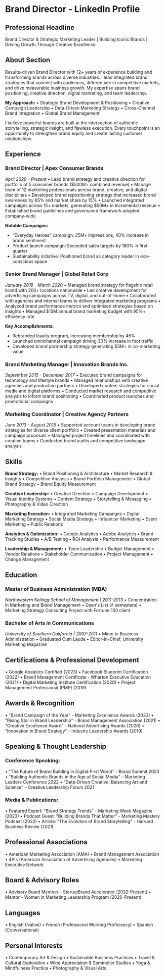 # Brand Director - LinkedIn Profile

## Professional Headline
Brand Director & Strategic Marketing Leader | Building Iconic Brands | Driving Growth Through Creative Excellence

## About Section
Results-driven Brand Director with 12+ years of experience building and transforming brands across diverse industries. I lead integrated brand strategies that connect with audiences, differentiate in competitive markets, and drive measurable business growth. My expertise spans brand positioning, creative direction, digital marketing, and team leadership.

**My Approach:**
• Strategic Brand Development & Positioning
• Creative Campaign Leadership
• Data-Driven Marketing Strategy
• Cross-Channel Brand Integration
• Global Brand Management

I believe powerful brands are built at the intersection of authentic storytelling, strategic insight, and flawless execution. Every touchpoint is an opportunity to strengthen brand equity and create lasting customer relationships.

## Experience

### Brand Director | Apex Consumer Brands
*April 2020 - Present*
• Lead brand strategy and creative direction for portfolio of 5 consumer brands ($500M+ combined revenue)
• Manage team of 12 marketing professionals across brand, creative, and digital disciplines
• Developed brand repositioning strategy that increased brand awareness by 65% and market share by 15%
• Launched integrated campaigns across 15+ markets, generating $50M+ in incremental revenue
• Established brand guidelines and governance framework adopted company-wide

**Notable Campaigns:**
- "Everyday Heroes" campaign: 25M+ impressions, 40% increase in brand sentiment
- Product launch campaign: Exceeded sales targets by 180% in first quarter
- Sustainability initiative: Positioned brand as category leader in eco-conscious space

### Senior Brand Manager | Global Retail Corp
*January 2018 - March 2020*
• Managed brand strategy for flagship retail brand with 200+ locations nationwide
• Led creative development for advertising campaigns across TV, digital, and out-of-home
• Collaborated with agencies and internal teams to deliver integrated marketing programs
• Analyzed brand performance metrics and optimized strategies based on insights
• Managed $15M annual brand marketing budget with 95%+ efficiency rate

**Key Accomplishments:**
- Rebranded loyalty program, increasing membership by 45%
- Launched omnichannel campaign driving 30% increase in foot traffic
- Developed brand partnership strategy generating $5M+ in co-marketing value

### Brand Marketing Manager | Innovation Brands Inc.
*September 2015 - December 2017*
• Executed brand campaigns for technology and lifestyle brands
• Managed relationships with creative agencies and production partners
• Developed content strategies for social media and digital platforms
• Conducted market research and competitive analysis to inform brand positioning
• Coordinated product launches and promotional campaigns

### Marketing Coordinator | Creative Agency Partners
*June 2013 - August 2015*
• Supported account teams in developing brand strategies for diverse client portfolio
• Created presentation materials and campaign proposals
• Managed project timelines and coordinated with creative teams
• Conducted brand audits and competitive landscape analysis

## Skills

**Brand Strategy:**
• Brand Positioning & Architecture
• Market Research & Insights
• Competitive Analysis
• Brand Portfolio Management
• Global Brand Strategy
• Brand Equity Measurement

**Creative Leadership:**
• Creative Direction
• Campaign Development
• Visual Identity Systems
• Content Strategy
• Storytelling & Messaging
• Photography & Video Direction

**Marketing Execution:**
• Integrated Marketing Campaigns
• Digital Marketing Strategy
• Social Media Strategy
• Influencer Marketing
• Event Marketing
• Public Relations

**Analytics & Optimization:**
• Google Analytics
• Adobe Analytics
• Brand Tracking Studies
• A/B Testing
• ROI Analysis
• Performance Measurement

**Leadership & Management:**
• Team Leadership
• Budget Management
• Vendor Relations
• Stakeholder Communication
• Project Management
• Change Management

## Education

### Master of Business Administration (MBA)
*Northwestern Kellogg School of Management | 2011-2013*
• Concentration in Marketing and Brand Management
• Dean's List (4 semesters)
• Marketing Strategy Consulting Project with Fortune 100 client

### Bachelor of Arts in Communications
*University of Southern California | 2007-2011*
• Minor in Business Administration
• Graduated Cum Laude
• Editor-in-Chief, University Marketing Magazine

## Certifications & Professional Development
• Google Analytics Certified (2023)
• Facebook Blueprint Certification (2022)
• Brand Management Certificate - Wharton Executive Education (2021)
• Digital Marketing Institute Certification (2020)
• Project Management Professional (PMP) (2019)

## Awards & Recognition
• "Brand Campaign of the Year" - Marketing Excellence Awards (2023)
• "Rising Star in Brand Leadership" - Brand Management Association (2021)
• "Creative Excellence Award" - National Advertising Awards (2020)
• "Innovation in Brand Strategy" - Industry Leadership Awards (2019)

## Speaking & Thought Leadership

### Conference Speaking:
• "The Future of Brand Building in Digital-First World" - Brand Summit 2023
• "Building Authentic Brands in the Age of Social Media" - Marketing Leaders Conference 2022
• "Data-Driven Creative: Balancing Art and Science" - Creative Leadership Forum 2021

### Media & Publications:
• Featured Expert: "Brand Strategy Trends" - Marketing Week Magazine (2023)
• Podcast Guest: "Building Brands That Matter" - Marketing Mastery Podcast (2022)
• Article: "The Evolution of Brand Storytelling" - Harvard Business Review (2021)

## Professional Associations
• American Marketing Association (AMA)
• Brand Management Association
• 4A's (American Association of Advertising Agencies)
• Marketing Executive Network

## Board & Advisory Roles
• Advisory Board Member - StartupBrand Accelerator (2022-Present)
• Mentor - Women in Marketing Leadership Program (2020-Present)

## Languages
• English (Native)
• French (Professional Working Proficiency)
• Spanish (Conversational)

## Personal Interests
• Contemporary Art & Design
• Sustainable Business Practices
• Travel & Cultural Exploration
• Wine Appreciation & Sommelier Studies
• Yoga & Mindfulness Practice
• Photography & Visual Arts